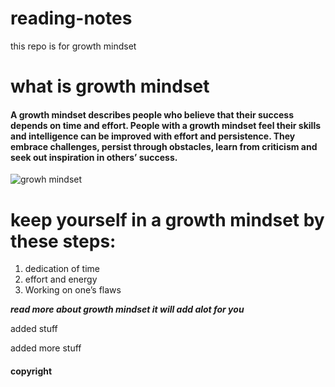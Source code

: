# reading-notes
this repo is for growth mindset
# what is growth mindset
#### A growth mindset describes people who believe that their success depends on time and effort. People with a growth mindset feel their skills and intelligence can be improved with effort and persistence. They embrace challenges, persist through obstacles, learn from criticism and seek out inspiration in others’ success.



![growh mindset](https://www.mindsetworks.com/Assets/images/science/the-science/the-growth-mindset-i-can-get-smarter.png)
# keep yourself in a growth mindset by these steps:
1. dedication of time
2. effort and energy
3. Working on one’s flaws

***read more about growth mindset it will add alot for you***


added stuff

added more stuff

#### copyright




